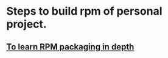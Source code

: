 # Steps to build rpm of personal project.

## [To learn RPM packaging in depth](https://docs-old.fedoraproject.org/en-US/Fedora_Draft_Documentation/0.1/html/RPM_Guide/index.html)

